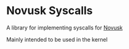 # Novusk Syscalls

A library for implementing syscalls for [Novusk](https://github.com/new-kernel/novusk)

Mainly intended to be used in the kernel
